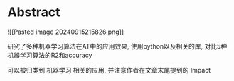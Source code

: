 
# Abstract

![[Pasted image 20240915215826.png]]




研究了多种机器学习算法在AT中的应用效果, 使用python以及相关的库, 对比5种机器学习算法的R2和accuracy

可以被归类到 机器学习 相关的应用, 并注意作者在文章末尾提到的 Impact




